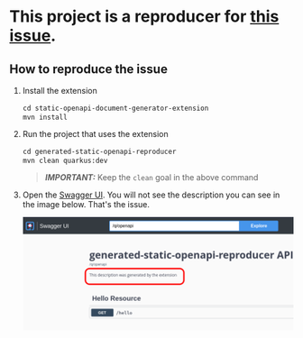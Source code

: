 # This project is a reproducer for [this issue](https://github.com/quarkusio/quarkus/issues/27541).

## How to reproduce the issue

1. Install the extension

    ```shell
    cd static-openapi-document-generator-extension
    mvn install
    ```

2. Run the project that uses the extension

    ```shell
    cd generated-static-openapi-reproducer
    mvn clean quarkus:dev
    ```

    > **_IMPORTANT:_**  Keep the `clean` goal in the above command

3. Open the [Swagger UI](http://localhost:8080/q/swagger-ui/). You will not see the description you can see in the image below. That's the issue.

    ![](media/swaggerui.png)